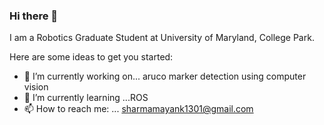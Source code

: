 ### Hi there 👋


I am a Robotics Graduate Student at University of Maryland, College Park.

Here are some ideas to get you started:

- 🔭 I’m currently working on... aruco marker detection using computer vision
- 🌱 I’m currently learning ...ROS
- 📫 How to reach me: ... sharmamayank1301@gmail.com


